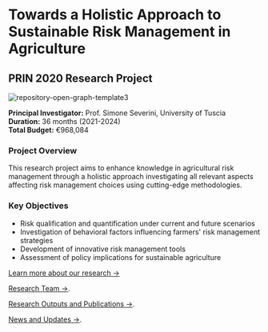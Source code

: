 # Towards a Holistic Approach to Sustainable Risk Management in Agriculture

## PRIN 2020 Research Project


![repository-open-graph-template3](https://github.com/user-attachments/assets/bd7c9937-4535-4d89-be69-36d331d3b0d8)



**Principal Investigator:** Prof. Simone Severini, University of Tuscia  
**Duration:** 36 months (2021-2024)  
**Total Budget:** €968,084  


### Project Overview

This research project aims to enhance knowledge in agricultural risk management through a holistic approach investigating all relevant aspects affecting risk management choices using cutting-edge methodologies.

### Key Objectives

- Risk qualification and quantification under current and future scenarios
- Investigation of behavioral factors influencing farmers' risk management strategies
- Development of innovative risk management tools
- Assessment of policy implications for sustainable agriculture

[Learn more about our research →](research/work-packages.md)

[Research Team →](about/team.md).

[Research Outputs and Publications →](research/publications.md).

[News and Updates →](news/updates.md).


